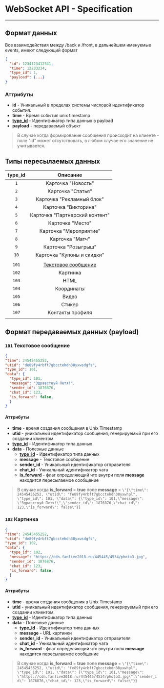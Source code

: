 # WebSocket API - Specification
----
## Формат данных
Все взаимодействия между /back и /front, в дальнейшем именуемые events, имеют следующий формат
```json
{
  "id": 1234123412341,
  "time": 12233234,
  "type_id": 1,
  "payload": {...}
}
```
### Аттрибуты
* **id** - Уникальный в пределах системы числовой идентификатор события.
* **time** - Время события unix timestamp
* **[type_id](WS-API.md#%D0%A2%D0%B8%D0%BF%D1%8B-%D0%BF%D0%B5%D1%80%D0%B5%D1%81%D1%8B%D0%BB%D0%B0%D0%B5%D0%BC%D1%8B%D1%85-%D0%B4%D0%B0%D0%BD%D0%BD%D1%8B%D1%85)** - Идентификатор типа данных в payload
* **payload** - передаваемый объект

> В случае когда формирование сообщения происходит на клиенте - поле "id" может отсутствовать, в любом случае его значение не учитывается.

## Типы пересылаемых данных

|     type_id    |   Описание  |
|:--------------:|:-----------:|
| `1` | Карточка "Новость" |
| `2` | Карточка "Статья" |
| `3` | Карточка "Рекламный блок" |
| `4` | Карточка "Викторина" |
| `5` | Карточка "Партнерский контент" |
| `6` | Карточка "Место" |
| `7` | Карточка "Мероприятие" |
| `8` | Карточка "Матч" |
| `9` | Карточка "Розыгрыш" |
| `10` | Карточка "Купоны и скидки" |
|      |  |
| `101` | [Текстовое сообщение](WS-API.md#101-%D0%A2%D0%B5%D0%BA%D1%81%D1%82%D0%BE%D0%B2%D0%BE%D0%B5-%D1%81%D0%BE%D0%BE%D0%B1%D1%89%D0%B5%D0%BD%D0%B8%D0%B5) |
| `102` | Картинка |
| `103` | HTML |
| `104` | Координаты |
| `105` | Видео |
| `106` | Стикер |
| `107` | Контакты профиля |
|      |  |

## Формат передаваемых данных (payload)
### `101` Текстовое сообщение
```json
{
"time": 24545455252,
"utid": "de89fy4rbft7gbcctehdn38yxwsdgfs",
"type_id": 101,
"data": {
  "type_id": 101,
  "message": "Здравствуй Петя!",
  "sender_id": 1876876,
  "chat_id": 123,
  "is_forward": false,
  }
}
```
#### Аттрибуты
* **time** - время создания сообщения в Unix Timestamp
* **utid** - уникальный идентификатор сообщения, генерируемый при его создании клиентом.
* **[type_id](WS-API.md#%D0%A2%D0%B8%D0%BF%D1%8B-%D0%BF%D0%B5%D1%80%D0%B5%D1%81%D1%8B%D0%BB%D0%B0%D0%B5%D0%BC%D1%8B%D1%85-%D0%B4%D0%B0%D0%BD%D0%BD%D1%8B%D1%85)** - Идентификатор типа данных
* **data** - Полезные данные 
   * **[type_id](WS-API.md#%D0%A2%D0%B8%D0%BF%D1%8B-%D0%BF%D0%B5%D1%80%D0%B5%D1%81%D1%8B%D0%BB%D0%B0%D0%B5%D0%BC%D1%8B%D1%85-%D0%B4%D0%B0%D0%BD%D0%BD%D1%8B%D1%85)** - Идентификатор типа данных
   * **message** - Текстовое сообщение
   * **sender_id** - Уникальный идентификатор отправителя
   * **chat_id** - Уникальный идентификатор чата
   * **is_forward** - флаг определяющий что внутри поля **message** находится пересылаемое сообщение
> В случае когда **is_forward** = **true** поле **message** = ```\"{\"time\": 24545455252, \"utid\": "fe89fy4rbft7gbcctehdn38yxwhpl", \"type_id\": 101, \"data\": {\"type_id\": 101,\"message\": \"Здравствуй Петя!\",\"sender_id\": 1876876,\"chat_id\": 123,\"is_forward\": false\"}}```

### `102` Картинка
```json
{
"time": 24545455252,
"utid": "de89fy4rbft7gbcctehdn38yxwsdgfs",
"type_id": 102,
"data": {
  "type_id": 102,
  "message": "https://cdn.fanlive2018.ru/445445/4534/photo3.jpg",
  "sender_id": 1876876,
  "chat_id": 123,
  "is_forward": false,
  }
}
```
#### Аттрибуты
* **time** - время создания сообщения в Unix Timestamp
* **utid** - уникальный идентификатор сообщения, генерируемый при его создании клиентом.
* **[type_id](WS-API.md#%D0%A2%D0%B8%D0%BF%D1%8B-%D0%BF%D0%B5%D1%80%D0%B5%D1%81%D1%8B%D0%BB%D0%B0%D0%B5%D0%BC%D1%8B%D1%85-%D0%B4%D0%B0%D0%BD%D0%BD%D1%8B%D1%85)** - Идентификатор типа данных
* **data** - Полезные данные 
   * **[type_id](WS-API.md#%D0%A2%D0%B8%D0%BF%D1%8B-%D0%BF%D0%B5%D1%80%D0%B5%D1%81%D1%8B%D0%BB%D0%B0%D0%B5%D0%BC%D1%8B%D1%85-%D0%B4%D0%B0%D0%BD%D0%BD%D1%8B%D1%85)** - Идентификатор типа данных
   * **message** - URL картинки
   * **sender_id** - Уникальный идентификатор отправителя
   * **chat_id** - Уникальный идентификатор чата
   * **is_forward** - флаг определяющий что внутри поля **message** находится пересылаемое сообщение
> В случае когда **is_forward** = **true** поле **message** = ```\"{\"time\": 24545455252, \"utid\": "fe89fy4rbft7gbcctehdn38yxwhpl", \"type_id\": 101, \"data\": {\"type_id\": 101,\"message\": \"https://cdn.fanlive2018.ru/445445/4534/photo3.jpg\",\"sender_id\": 1876876,\"chat_id\": 123,\"is_forward\": false\"}}```



